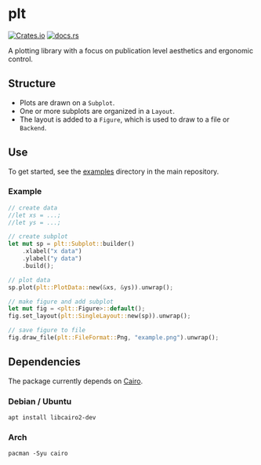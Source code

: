 # plt

[![Crates.io](https://img.shields.io/crates/v/plt)](https://crates.io/crates/plt)
[![docs.rs](https://img.shields.io/docsrs/plt)](https://docs.rs/plt)

A plotting library with a focus on publication level aesthetics and ergonomic control.

## Structure
- Plots are drawn on a `Subplot`.
- One or more subplots are organized in a `Layout`.
- The layout is added to a `Figure`, which is used to draw to a file or `Backend`.

## Use

To get started, see the [examples](https://github.com/plt-rs/plt/tree/main/plt/examples) directory in the main repository.

### Example
```rust
// create data
//let xs = ...;
//let ys = ...;

// create subplot
let mut sp = plt::Subplot::builder()
    .xlabel("x data")
    .ylabel("y data")
    .build();

// plot data
sp.plot(plt::PlotData::new(&xs, &ys)).unwrap();

// make figure and add subplot
let mut fig = <plt::Figure>::default();
fig.set_layout(plt::SingleLayout::new(sp)).unwrap();

// save figure to file
fig.draw_file(plt::FileFormat::Png, "example.png").unwrap();
```

## Dependencies

The package currently depends on [Cairo](https://www.cairographics.org).

### Debian / Ubuntu
`apt install libcairo2-dev`

### Arch
`pacman -Syu cairo`
